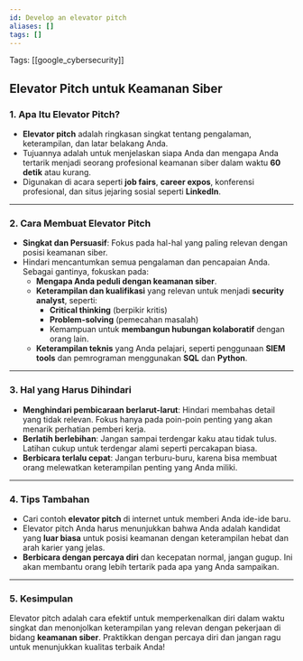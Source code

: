 ```yaml
---
id: Develop an elevator pitch
aliases: []
tags: []
---
```


Tags: [[google_cybersecurity]]

## Elevator Pitch untuk Keamanan Siber

### **1. Apa Itu Elevator Pitch?**

- **Elevator pitch** adalah ringkasan singkat tentang pengalaman, keterampilan, dan latar belakang Anda.
- Tujuannya adalah untuk menjelaskan siapa Anda dan mengapa Anda tertarik menjadi seorang profesional keamanan siber dalam waktu **60 detik** atau kurang.
- Digunakan di acara seperti **job fairs**, **career expos**, konferensi profesional, dan situs jejaring sosial seperti **LinkedIn**.

---

### **2. Cara Membuat Elevator Pitch**

- **Singkat dan Persuasif**: Fokus pada hal-hal yang paling relevan dengan posisi keamanan siber.
- Hindari mencantumkan semua pengalaman dan pencapaian Anda. Sebagai gantinya, fokuskan pada:
  - **Mengapa Anda peduli dengan keamanan siber**.
  - **Keterampilan dan kualifikasi** yang relevan untuk menjadi **security analyst**, seperti:
    - **Critical thinking** (berpikir kritis)
    - **Problem-solving** (pemecahan masalah)
    - Kemampuan untuk **membangun hubungan kolaboratif** dengan orang lain.
  - **Keterampilan teknis** yang Anda pelajari, seperti penggunaan **SIEM tools** dan pemrograman menggunakan **SQL** dan **Python**.

---

### **3. Hal yang Harus Dihindari**

- **Menghindari pembicaraan berlarut-larut**: Hindari membahas detail yang tidak relevan. Fokus hanya pada poin-poin penting yang akan menarik perhatian pemberi kerja.
- **Berlatih berlebihan**: Jangan sampai terdengar kaku atau tidak tulus. Latihan cukup untuk terdengar alami seperti percakapan biasa.
- **Berbicara terlalu cepat**: Jangan terburu-buru, karena bisa membuat orang melewatkan keterampilan penting yang Anda miliki.

---

### **4. Tips Tambahan**

- Cari contoh **elevator pitch** di internet untuk memberi Anda ide-ide baru.
- Elevator pitch Anda harus menunjukkan bahwa Anda adalah kandidat yang **luar biasa** untuk posisi keamanan dengan keterampilan hebat dan arah karier yang jelas.
- **Berbicara dengan percaya diri** dan kecepatan normal, jangan gugup. Ini akan membantu orang lebih tertarik pada apa yang Anda sampaikan.

---

### **5. Kesimpulan**

Elevator pitch adalah cara efektif untuk memperkenalkan diri dalam waktu singkat dan menonjolkan keterampilan yang relevan dengan pekerjaan di bidang **keamanan siber**. Praktikkan dengan percaya diri dan jangan ragu untuk menunjukkan kualitas terbaik Anda!
